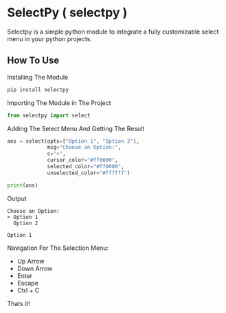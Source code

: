 # SelectPy ( selectpy )
Selectpy is a simple python module to integrate a fully customizable select menu in your python projects.

## How To Use

Installing The Module

```python
pip install selectpy
```

Importing The Module in The Project

```python
from selectpy import select
```

Adding The Select Menu And Getting The Result

```python
ans = select(opts=["Option 1", "Option 2"],
             msg="Choose an Option:",
             c=">",
             cursor_color="#ff0000",
             selected_color="#ff0000",
             unselected_color="#ffffff")

print(ans)
```

Output

```
Choose an Option:
> Option 1
  Option 2

Option 1
```


Navigation For The Selection Menu:

- Up Arrow
- Down Arrow
- Enter
- Escape
- Ctrl + C

Thats it!
